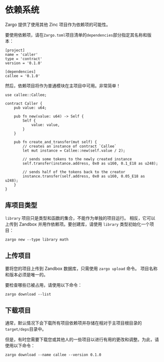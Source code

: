 # 依赖系统

Zargo 提供了使用其他 Zinc 项目作为依赖项的可能性。

要使用依赖项，请在`Zargo.toml`项目清单的`dependencies`部分指定其名称和版本：

```toml,no_run,noplaypen
[project]
name = 'caller'
type = 'contract'
version = '0.1.0'

[dependencies]
callee = '0.1.0'
```

然后，依赖项目将作为普通模块在主项目中可用。非常简单！

```rust,no_run,noplaypen
use callee::Callee;

contract Caller {
    pub value: u64;

    pub fn new(value: u64) -> Self {
        Self {
            value: value,
        }
    }

    pub fn create_and_transfer(mut self) {
        // creates an instance of contract `Callee`
        let mut instance = Callee::new(self.value / 2);
        
        // sends some tokens to the newly created instance
        self.transfer(instance.address, 0x0 as u160, 0.1_E18 as u248);
        
        // sends half of the tokens back to the creator
        instance.transfer(self.address, 0x0 as u160, 0.05_E18 as u248);
    }
}
```

## 库项目类型

`library` 项目只是类型和函数的集合，不能作为单独的项目运行。
相反，它可以上传到 Zandbox 并用作依赖项。要创建库，请使用 `library` 类型初始化一个项目：

```bash,no_run,noplaypen
zargo new --type library math
```

## 上传项目

要将您的项目上传到 Zandbox 数据库，只需使用 `zargo upload` 命令。
项目名称和版本必须是唯一的。

要检查哪些已被占用，请使用以下命令：

```bash,no_run,noplaypen
zargo download --list
```

## 下载项目

通常，默认情况下会下载所有项目依赖项并存储在相对于主项目根目录的`target/deps`目录中。

但是，有时您需要下载您或其他人的一些项目以进行有用的更改和调整。为此，请使用以下命令：

```bash,no_run,noplaypen
zargo download --name callee --version 0.1.0
```
